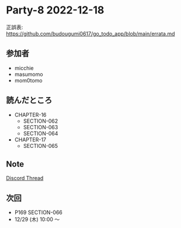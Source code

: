 # Party-8 2022-12-18
正誤表: https://github.com/budougumi0617/go_todo_app/blob/main/errata.md

## 参加者
- micchie
- masumomo
- mom0tomo

## 読んだところ
- CHAPTER-16
  - SECTION-062
  - SECTION-063
  - SECTION-064
- CHAPTER-17
  - SECTION-065

## Note
[Discord Thread](https://discord.com/channels/689414179752247409/725156029033218080/1053837190544760913)

## 次回
- P169 SECTION-066
- 12/29 (木) 10:00 〜
